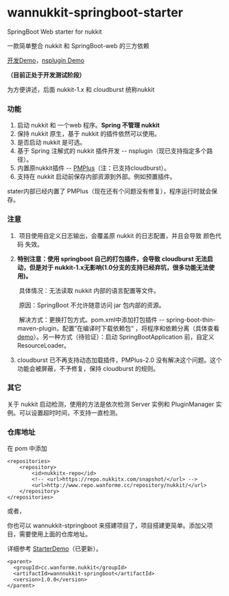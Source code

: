 # wannukkit-springboot-starter
SpringBoot Web starter for nukkit

一款简单整合 nukkit 和 SpringBoot-web 的三方依赖



[开发Demo](https://github.com/WanneSimon/StarterDemo)，[nsplugin Demo](https://github.com/WanneSimon/StarterPluginDemo)

**（目前正处于开发测试阶段）**

为方便讲述，后面 nukkit-1.x 和 cloudburst 统称nukkit

### 功能

1. 启动 nukkit 和 一个web 程序。**Spring 不管理 nukkit**
2. 保持 nukkit 原生，基于 nukkit 的插件依然可以使用。
3. 是否启动 nukkit 是可选。
4. 基于 Spring 注解式的 nukkit 插件开发 -- nsplugin（现已支持指定多个路径）。
5. 内置原nukkit插件 -- [PMPlus](https://github.com/WanneSimon/PMPlus/tree/2.0/build)（注：已支持cloudburst）。
6. 支持在 nukkit 启动前保存内部资源到外部。例如预置插件。



stater内部已经内置了 PMPlus（现在还有个问题没有修复），程序运行时就会保存。

### 注意 

1. ​	项目使用自定义日志输出，会覆盖原 nukkit 的日志配置，并且会导致 颜色代码 失效。

2. **特别注意：使用 springboot 自己的打包插件，会导致 cloudburst 无法启动，但是对于 nukkit-1.x无影响(1.0分支的支持已经弃坑，很多功能无法使用)。**	

   ​	具体情况：无法读取 nukkit 内部的语言配置等文件。

   ​	原因：SpringBoot 不允许随意访问 jar 包内部的资源。

   ​	解决方式：更换打包方式。pom.xml中添加打包插件 -- spring-boot-thin-maven-plugin，配置”在编译时下载依赖包“ ，将程序和依赖分离（具体查看 [demo](https://github.com/WanneSimon/StarterDemo)）。另一种方式（待验证）：启动 SpringBootApplication 前，自定义 ResourceLoader。

3. cloudburst 已不再支持动态加载插件，PMPlus-2.0 没有解决这个问题。这个功能会被屏蔽，不予修复，保持 cloudburst 的规则。

### 其它

关于 nukkit 启动检测，使用的方法是依次检测 Server 实例和 PluginManager 实例。可以设置超时时间，不支持一直检测。



### 仓库地址

在 pom 中添加

	<repositories>
		<repository>
			<id>nukkitx-repo</id>
			<!-- <url>https://repo.nukkitx.com/snapshot/</url> -->
			<url>http://www.repo.wanforme.cc/repository/nukkit/</url>
		</repository>
	</repositories>
或者，

你也可以 wannukkit-stpringboot 来搭建项目了，项目搭建更简单。添加父项目，需要使用上面的仓库地址。

详细参考 [StarterDemo](https://github.com/WanneSimon/StarterDemo)（已更新）。

	<parent>
	  <groupId>cc.wanforme.nukkit</groupId>
	  <artifactId>wannnukkit-springboot</artifactId>
	  <version>1.0.0</version>
	</parent>
